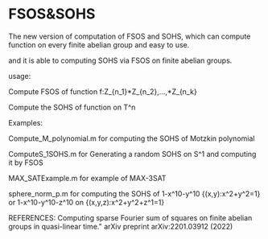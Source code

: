 # FSOS&SOHS

The new version of computation of FSOS and SOHS, which can compute function on every finite abelian group and easy to use.

and it is able to computing SOHS via FSOS on finite abelian groups.

usage:

Compute FSOS of function f:Z_{n_1}*Z_{n_2},...,*Z_{n_k}

Compute the SOHS of function on T^n

Examples:

Compute_M_polynomial.m for computing the SOHS of  Motzkin polynomial

ComputeS_1SOHS.m for Generating a random  SOHS on S^1 and computing it by FSOS

MAX_SATExample.m  for example of MAX-3SAT

sphere_norm_p.m for computing the SOHS of 1-x^10-y^10 {(x,y):x^2+y^2=1} or 1-x^10-y^10-z^10 on {(x,y,z):x^2+y^2+z^1=1}

REFERENCES:
Computing sparse Fourier sum of squares on finite abelian groups in quasi-linear time." arXiv preprint arXiv:2201.03912 (2022)
